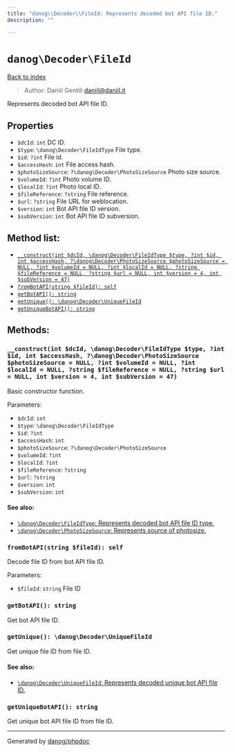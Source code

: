 ```yaml
---
title: "danog\\Decoder\\FileId: Represents decoded bot API file ID."
description: ""

---
```

# `danog\Decoder\FileId`
[Back to index](../../index.md)

> Author: Daniil Gentili <daniil@daniil.it>  
  

Represents decoded bot API file ID.  



## Properties
* `$dcId`: `int` DC ID.
* `$type`: `\danog\Decoder\FileIdType` File type.
* `$id`: `?int` File id.
* `$accessHash`: `int` File access hash.
* `$photoSizeSource`: `?\danog\Decoder\PhotoSizeSource` Photo size source.
* `$volumeId`: `?int` Photo volume ID.
* `$localId`: `?int` Photo local ID.
* `$fileReference`: `?string` File reference.
* `$url`: `?string` File URL for weblocation.
* `$version`: `int` Bot API file ID version.
* `$subVersion`: `int` Bot API file ID subversion.

## Method list:
* [`__construct(int $dcId, \danog\Decoder\FileIdType $type, ?int $id, int $accessHash, ?\danog\Decoder\PhotoSizeSource $photoSizeSource = NULL, ?int $volumeId = NULL, ?int $localId = NULL, ?string $fileReference = NULL, ?string $url = NULL, int $version = 4, int $subVersion = 47)`](#__construct-int-dcid-danog-decoder-fileidtype-type-int-id-int-accesshash-danog-decoder-photosizesource-photosizesource-null-int-volumeid-null-int-localid-null-string-filereference-null-string-url-null-int-version-4-int-subversion-47)
* [`fromBotAPI(string $fileId): self`](#frombotapi-string-fileid-self)
* [`getBotAPI(): string`](#getbotapi-string)
* [`getUnique(): \danog\Decoder\UniqueFileId`](#getunique-danog-decoder-uniquefileid)
* [`getUniqueBotAPI(): string`](#getuniquebotapi-string)

## Methods:
### `__construct(int $dcId, \danog\Decoder\FileIdType $type, ?int $id, int $accessHash, ?\danog\Decoder\PhotoSizeSource $photoSizeSource = NULL, ?int $volumeId = NULL, ?int $localId = NULL, ?string $fileReference = NULL, ?string $url = NULL, int $version = 4, int $subVersion = 47)`

Basic constructor function.


Parameters:

* `$dcId`: `int`   
* `$type`: `\danog\Decoder\FileIdType`   
* `$id`: `?int`   
* `$accessHash`: `int`   
* `$photoSizeSource`: `?\danog\Decoder\PhotoSizeSource`   
* `$volumeId`: `?int`   
* `$localId`: `?int`   
* `$fileReference`: `?string`   
* `$url`: `?string`   
* `$version`: `int`   
* `$subVersion`: `int`   


#### See also: 
* [`\danog\Decoder\FileIdType`: Represents decoded bot API file ID type.](../../danog/Decoder/FileIdType.md)
* [`\danog\Decoder\PhotoSizeSource`: Represents source of photosize.](../../danog/Decoder/PhotoSizeSource.md)




### `fromBotAPI(string $fileId): self`

Decode file ID from bot API file ID.


Parameters:

* `$fileId`: `string` File ID  



### `getBotAPI(): string`

Get bot API file ID.



### `getUnique(): \danog\Decoder\UniqueFileId`

Get unique file ID from file ID.


#### See also: 
* [`\danog\Decoder\UniqueFileId`: Represents decoded unique bot API file ID.](../../danog/Decoder/UniqueFileId.md)




### `getUniqueBotAPI(): string`

Get unique bot API file ID from file ID.



---
Generated by [danog/phpdoc](https://phpdoc.daniil.it)
